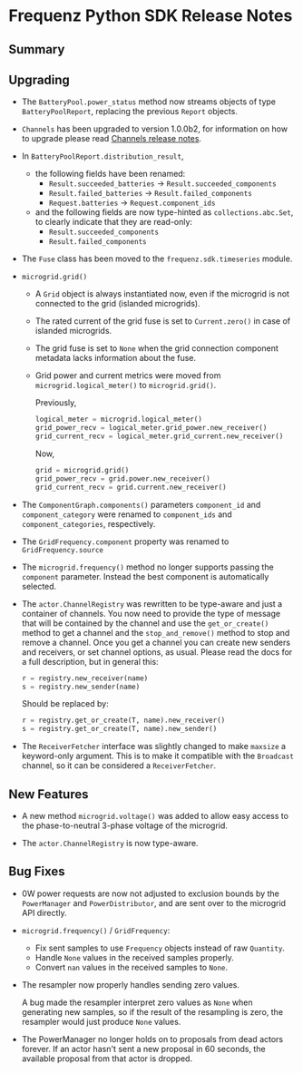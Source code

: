 # Frequenz Python SDK Release Notes

## Summary

<!-- Here goes a general summary of what this release is about -->

## Upgrading

- The `BatteryPool.power_status` method now streams objects of type `BatteryPoolReport`, replacing the previous `Report` objects.

- `Channels` has been upgraded to version 1.0.0b2, for information on how to upgrade please read [Channels release notes](https://github.com/frequenz-floss/frequenz-channels-python/releases/tag/v1.0.0-beta.2).

- In `BatteryPoolReport.distribution_result`,
  * the following fields have been renamed:
    + `Result.succeeded_batteries` → `Result.succeeded_components`
    + `Result.failed_batteries` → `Result.failed_components`
    + `Request.batteries` → `Request.component_ids`
  * and the following fields are now type-hinted as `collections.abc.Set`, to clearly indicate that they are read-only:
    + `Result.succeeded_components`
    + `Result.failed_components`


- The `Fuse` class has been moved to the `frequenz.sdk.timeseries` module.

- `microgrid.grid()`
  - A `Grid` object is always instantiated now, even if the microgrid is not connected to the grid (islanded microgrids).
  - The rated current of the grid fuse is set to `Current.zero()` in case of islanded microgrids.
  - The grid fuse is set to `None` when the grid connection component metadata lacks information about the fuse.
  - Grid power and current metrics were moved from `microgrid.logical_meter()` to `microgrid.grid()`.

    Previously,

    ```python
    logical_meter = microgrid.logical_meter()
    grid_power_recv = logical_meter.grid_power.new_receiver()
    grid_current_recv = logical_meter.grid_current.new_receiver()
    ```

    Now,

    ```python
    grid = microgrid.grid()
    grid_power_recv = grid.power.new_receiver()
    grid_current_recv = grid.current.new_receiver()
    ```

- The `ComponentGraph.components()` parameters `component_id` and `component_category` were renamed to `component_ids` and `component_categories`, respectively.

- The `GridFrequency.component` property was renamed to `GridFrequency.source`

- The `microgrid.frequency()` method no longer supports passing the `component` parameter. Instead the best component is automatically selected.

- The `actor.ChannelRegistry` was rewritten to be type-aware and just a container of channels. You now need to provide the type of message that will be contained by the channel and use the `get_or_create()` method to get a channel and the `stop_and_remove()` method to stop and remove a channel. Once you get a channel you can create new senders and receivers, or set channel options, as usual. Please read the docs for a full description, but in general this:

    ```python
    r = registry.new_receiver(name)
    s = registry.new_sender(name)
    ```

    Should be replaced by:

    ```python
    r = registry.get_or_create(T, name).new_receiver()
    s = registry.get_or_create(T, name).new_sender()
    ```

- The `ReceiverFetcher` interface was slightly changed to make `maxsize` a keyword-only argument. This is to make it compatible with the `Broadcast` channel, so it can be considered a `ReceiverFetcher`.

## New Features

- A new method `microgrid.voltage()` was added to allow easy access to the phase-to-neutral 3-phase voltage of the microgrid.

- The `actor.ChannelRegistry` is now type-aware.

## Bug Fixes

- 0W power requests are now not adjusted to exclusion bounds by the `PowerManager` and `PowerDistributor`, and are sent over to the microgrid API directly.

- `microgrid.frequency()` / `GridFrequency`:

  * Fix sent samples to use `Frequency` objects instead of raw `Quantity`.
  * Handle `None` values in the received samples properly.
  * Convert `nan` values in the received samples to `None`.

- The resampler now properly handles sending zero values.

  A bug made the resampler interpret zero values as `None` when generating new samples, so if the result of the resampling is zero, the resampler would just produce `None` values.

- The PowerManager no longer holds on to proposals from dead actors forever.  If an actor hasn't sent a new proposal in 60 seconds, the available proposal from that actor is dropped.

